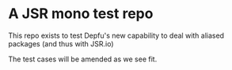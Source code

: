 # A JSR mono test repo

This repo exists to test Depfu's new capability to deal with aliased packages (and thus with JSR.io)

The test cases will be amended as we see fit.

